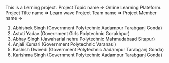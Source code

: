 This is a Lerning project.
Project Topic name => Online Learning Plateform.
Project Tilte name => Learn wave
Project Team name => 
Project Member name =>
1. Abhishek Singh (Government Polytechnic Aadampur Tarabganj Gonda)
2. Astuti Yadav (Government Girls Polytechnic Gorakhpur)
3. Abhay Singh (Jawaharlal nehru Polytechnic Mahmudabaad Sitapur)
4. Anjali Kumari (Government Polytechnic Varanasi)
5. Kashish Dwivedi (Government Polytechnic Aadampur Tarabganj Gonda)
6. Karishma Singh (Government Polytechnic Aadampur Tarabganj Gonda)
